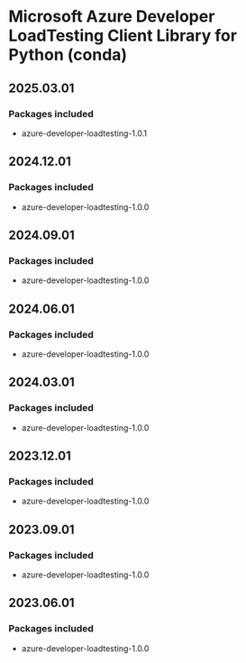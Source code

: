 # Microsoft Azure Developer LoadTesting Client Library for Python (conda)

## 2025.03.01

### Packages included

- azure-developer-loadtesting-1.0.1

## 2024.12.01

### Packages included

- azure-developer-loadtesting-1.0.0

## 2024.09.01

### Packages included

- azure-developer-loadtesting-1.0.0

## 2024.06.01

### Packages included

- azure-developer-loadtesting-1.0.0

## 2024.03.01

### Packages included

- azure-developer-loadtesting-1.0.0

## 2023.12.01

### Packages included

- azure-developer-loadtesting-1.0.0

## 2023.09.01

### Packages included

- azure-developer-loadtesting-1.0.0

## 2023.06.01

### Packages included

- azure-developer-loadtesting-1.0.0

